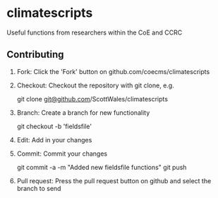 climatescripts
==============

Useful functions from researchers within the CoE and CCRC

Contributing
------------

1. Fork: Click the 'Fork' button on github.com/coecms/climatescripts
2. Checkout: Checkout the repository with git clone, e.g.

    git clone git@github.com/ScottWales/climatescripts

3. Branch: Create a branch for new functionality

    git checkout -b 'fieldsfile'

4. Edit: Add in your changes
5. Commit: Commit your changes

    git commit -a -m "Added new fieldsfile functions"
    git push

6. Pull request: Press the pull request button on github and select the branch to send
